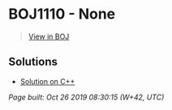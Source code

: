 # BOJ1110 - None

> [View in BOJ](https://www.acmicpc.net/problem/1110)

## Solutions
- [Solution on C++](1110%20더하기%20사이클.cpp)


_Page built: Oct 26 2019 08:30:15 (W+42, UTC)_
